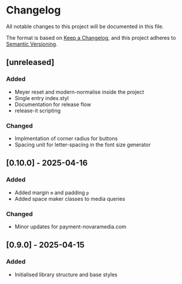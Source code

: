 # Changelog

All notable changes to this project will be documented in this file.

The format is based on [Keep a Changelog](https://keepachangelog.com/en/1.0.0/),
and this project adheres to [Semantic Versioning](https://semver.org/spec/v2.0.0.html).

## [unreleased]

### Added

- Meyer reset and modern-normalise inside the project
- Single entry index.styl
- Documentation for release flow
- release-it scripting

### Changed

- Implmentation of corner radius for buttons
- Spacing unit for letter-spacing in the font size generator

## [0.10.0] - 2025-04-16

### Added

- Added margin `m` and padding `p`
- Added space maker classes to media queries

### Changed

- Minor updates for payment-novaramedia.com

## [0.9.0] - 2025-04-15

### Added

- Initialised library structure and base styles
